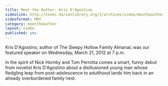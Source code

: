 ```yaml
---
title: Meet the Author: Kris D'Agostino
videolink: http://tonks.darienlibrary.org/1/archives/video/meetheauthor/20120321_kris_dagostino.mov
videoformat: MOV
category: meettheauthor
layout: video
published: yes
---
```


Kris D'Agostino, author of The Sleepy Hollow Family Almanac was our featured speaker on Wednesday, March 21, 2012 at 7 p.m.

In the spirit of Nick Hornby and Tom Perrotta comes a smart, funny debut from novelist Kris D'Agostino about a disillusioned young man whose fledgling leap from post-adolescence to adulthood lands him back in an already overburdened family nest.